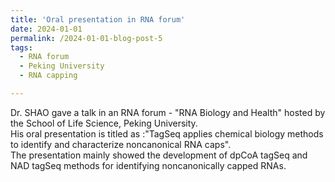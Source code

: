```yaml
---
title: 'Oral presentation in RNA forum'
date: 2024-01-01
permalink: /2024-01-01-blog-post-5
tags:
  - RNA forum
  - Peking University
  - RNA capping

---
```

Dr. SHAO gave a talk in an RNA forum - "RNA Biology and Health" hosted by the School of Life Science, Peking University.    
His oral presentation is titled as :"TagSeq applies chemical biology methods to identify and characterize noncanonical RNA caps".    
The  presentation mainly showed the development of dpCoA tagSeq and NAD tagSeq methods for identifying noncanonically capped RNAs.
